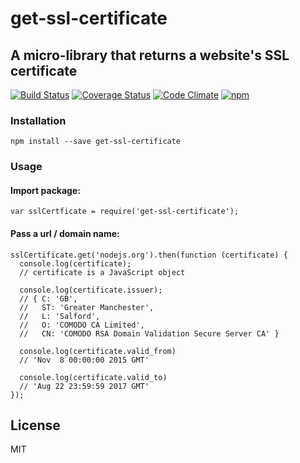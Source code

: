 # get-ssl-certificate

## A micro-library that returns a website's SSL certificate

[![Build Status](https://travis-ci.org/johncrisostomo/get-ssl-certificate.svg?branch=master)](https://travis-ci.org/johncrisostomo/get-ssl-certificate)
[![Coverage Status](https://coveralls.io/repos/github/johncrisostomo/get-ssl-certificate/badge.svg?branch=master)](https://coveralls.io/github/johncrisostomo/get-ssl-certificate?branch=master)
[![Code Climate](https://codeclimate.com/github/johncrisostomo/get-ssl-certificate/badges/gpa.svg)](https://codeclimate.com/github/johncrisostomo/get-ssl-certificate)
[![npm](https://img.shields.io/badge/npm-v2.0.1-blue.svg)](https://www.npmjs.com/package/get-ssl-certificate)

### Installation

```
npm install --save get-ssl-certificate
```

### Usage

#### Import package:
```
var sslCertficate = require('get-ssl-certificate');
```

#### Pass a url / domain name:
```
sslCertificate.get('nodejs.org').then(function (certificate) {
  console.log(certificate);
  // certificate is a JavaScript object

  console.log(certificate.issuer);
  // { C: 'GB',
  //   ST: 'Greater Manchester',
  //   L: 'Salford',
  //   O: 'COMODO CA Limited',
  //   CN: 'COMODO RSA Domain Validation Secure Server CA' }

  console.log(certificate.valid_from)
  // 'Nov  8 00:00:00 2015 GMT'

  console.log(certificate.valid_to)
  // 'Aug 22 23:59:59 2017 GMT'
});
```
License
----

MIT
